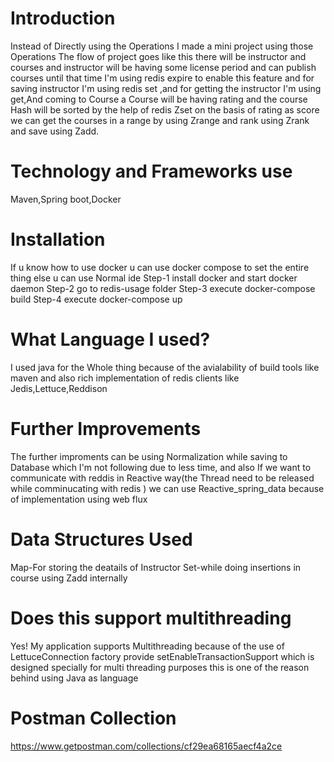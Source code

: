 

# Introduction

Instead of Directly using the Operations I made a mini project using those Operations The flow of project goes like this there will be instructor and courses and instructor will be having some license period and can publish courses until that time I'm using redis expire to enable this feature and for saving instructor I'm using redis set ,and for getting the instructor I'm using get,And coming to Course a Course will be having rating and the course Hash will be sorted by the help of redis Zset on the basis of rating as score we can get the courses in a range by using Zrange and rank using Zrank and save using Zadd.

# Technology and Frameworks use 
Maven,Spring boot,Docker 

# Installation
If u know how to use docker u can use docker compose to set the entire thing else u can use Normal ide
Step-1 install docker and start docker daemon
Step-2 go to redis-usage folder
Step-3 execute docker-compose build
Step-4 execute docker-compose up
# What Language I used?
I used java for the Whole thing because of the avialability of build tools like maven and also rich implementation of redis clients like Jedis,Lettuce,Reddison

# Further Improvements
The further improments can be using Normalization while saving to Database which I'm not following due to less time, and also If we want to communicate with reddis in Reactive way(the Thread need to be released while comminucating with redis )
 we can use Reactive_spring_data because of implementation using web flux
 
# Data Structures Used 
Map-For storing the deatails of Instructor
Set-while doing insertions in course using Zadd internally

# Does this support multithreading
Yes! My application supports Multithreading because of the use of LettuceConnection factory provide setEnableTransactionSupport which is designed specially for multi threading purposes this is one of the reason behind using Java as language 

# Postman Collection
https://www.getpostman.com/collections/cf29ea68165aecf4a2ce


